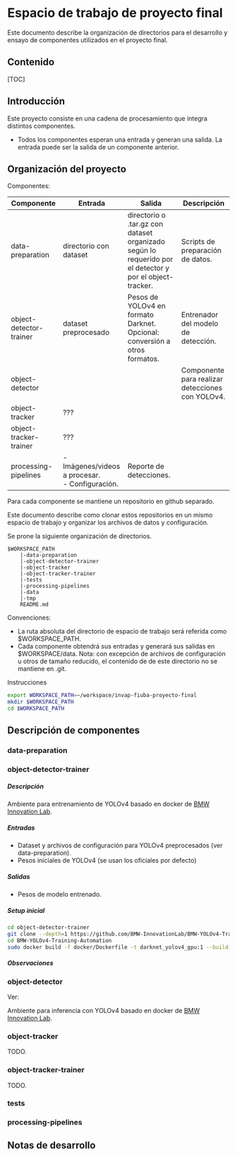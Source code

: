 # Espacio de trabajo de proyecto final

Este documento describe la organización de directorios para el desarrollo y ensayo de componentes utilizados en el proyecto final.

## Contenido

[TOC]

## Introducción

Este proyecto consiste en una cadena de procesamiento que integra distintos componentes. 

- Todos los componentes esperan una entrada y generan una salida. La entrada puede ser la salida de un componente anterior.

## Organización del proyecto

Componentes:

| Componente              | Entrada                                            | Salida                                                       | Descripción                                      |
| ----------------------- | -------------------------------------------------- | ------------------------------------------------------------ | ------------------------------------------------ |
| data-preparation        | directorio con dataset                             | directorio o .tar.gz con dataset organizado según lo requerido por el detector y por el object-tracker. | Scripts de preparación de datos.                 |
| object-detector-trainer | dataset preprocesado                               | Pesos de YOLOv4 en formato Darknet. Opcional: conversión a otros formatos. | Entrenador del modelo de detección.              |
| object-detector         |                                                    |                                                              | Componente para realizar detecciones con YOLOv4. |
| object-tracker          | ???                                                |                                                              |                                                  |
| object-tracker-trainer  | ???                                                |                                                              |                                                  |
| processing-pipelines    | - Imágenes/videos a procesar.<br/>- Configuración. | Reporte de detecciones.                                      |                                                  |

Para cada componente se mantiene un repositorio en github separado.

Este documento describe como clonar estos repositorios en un mismo espacio de trabajo y organizar los archivos de datos y configuración.

Se prone la siguiente organización de directorios. 

```
$WORKSPACE_PATH
	|-data-preparation
	|-object-detector-trainer
	|-object-tracker
	|-object-tracker-trainer
	|-tests
	|-processing-pipelines
	|-data
	|-tmp
	README.md
```

Convenciones:

- La ruta absoluta del directorio de espacio de trabajo será referida como $WORKSPACE_PATH.
- Cada componente obtendrá sus entradas y generará sus salidas en $WORKSPACE/data. Nota: con excepción de archivos de configuración u otros de tamaño reducido, el contenido de de este directorio no se mantiene en .git. 

Instrucciones

```bash
export WORKSPACE_PATH=~/workspace/invap-fiuba-proyecto-final
mkdir $WORKSPACE_PATH
cd $WORKSPACE_PATH
```



## Descripción de componentes

### data-preparation

### object-detector-trainer

##### Descripción

Ambiente para entrenamiento de YOLOv4 basado en docker de [BMW Innovation Lab](https://github.com/BMW-InnovationLab/BMW-YOLOv4-Training-Automation).

##### Entradas

- Dataset y archivos de configuración para YOLOv4 preprocesados (ver data-preparation).
- Pesos iniciales de YOLOv4 (se usan los oficiales por defecto)

##### Salidas

- Pesos de modelo entrenado.

##### Setup inicial

```bash
cd object-detector-trainer
git clone --depth=1 https://github.com/BMW-InnovationLab/BMW-YOLOv4-Training-Automation.git
cd BMW-YOLOv4-Training-Automation
sudo docker build -f docker/Dockerfile -t darknet_yolov4_gpu:1 --build-arg GPU=1 --build-arg CUDNN=1 --build-arg CUDNN_HALF=0 --build-arg OPENCV=1 --build-arg DOWNLOAD_ALL=1 .
```

##### Observaciones

### object-detector

Ver: 

Ambiente para inferencia con YOLOv4 basado en docker de [BMW Innovation Lab](https://github.com/BMW-InnovationLab/BMW-YOLOv4-Inference-API-GPU).

### object-tracker

TODO.

### object-tracker-trainer

TODO.

### tests

### processing-pipelines



## Notas de desarrollo